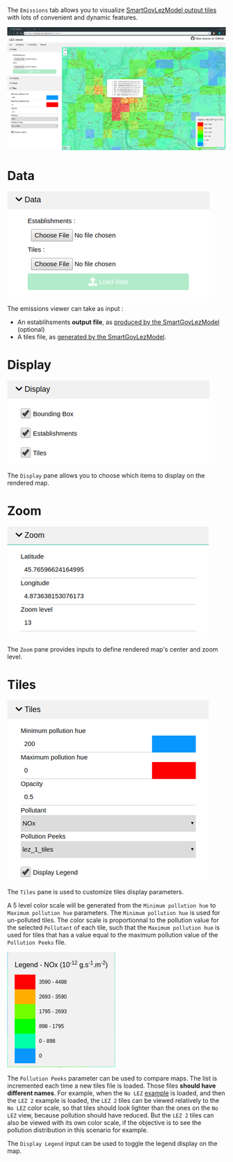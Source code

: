 The `Emissions` tab allows you to visualize [SmartGovLezModel output
tiles](https://github.com/smartgov-liris/SmartGovLezModel/wiki/Tile-Map-Generation#tile-map-generation)
with lots of convenient and dynamic features.

![Emissions Viewer](emissions.png)

# Data

![Emissions Data](emissions-data.png)

The emissions viewer can take as input :
- An establihsments **output file**, as [produced by the
	SmartGovLezModel](https://github.com/smartgov-liris/SmartGovLezModel/wiki/Standard-Outputs#establishments)
	(optional)
- A tiles file, as [generated by the
	SmartGovLezModel](https://github.com/smartgov-liris/SmartGovLezModel/wiki/Tile-Map-Generation#tile-map-generation).

# Display

![Emissions Display](emissions-display.png)

The `Display` pane allows you to choose which items to display on the rendered
map.

# Zoom

![Emissions Zoom](emissions-zoom.png)

The `Zoom` pane provides inputs to define rendered map's center and zoom level.

# Tiles

![Emissions Tiles](emissions-tiles.png)

The `Tiles` pane is used to customize tiles display parameters.

A 5 level color scale will be generated from the `Minimum pollution hue` to
`Maximum pollution hue` parameters. The `Minimum pollution hue` is used for
un-polluted tiles. The color scale is proportionnal to the pollution value for
the selected `Pollutant` of each tile, such that the `Maximum pollution hue` is
used for tiles that has a value equal to the maximum pollution value of the
`Pollution Peeks` file.

![Legend Example](emissions-legend.png)

The `Pollution Peeks` parameter can be used to compare maps. The list is
incremented each time a new tiles file is loaded. Those files **should have
different names**. For example, when the `No LEZ` [example](Examples) is
loaded, and then the `LEZ 2` example is loaded, the `LEZ 2` tiles can be viewed
relatively to the `No LEZ` color scale, so that tiles should look lighter than
the ones on the `No LEZ` view, because pollution should have reduced. But the
`LEZ 2` tiles can also be viewed with its own color scale, if the objective is
to see the pollution distribution in this scenario for example.

The `Display Legend` input can be used to toggle the legend display on the map.
